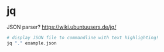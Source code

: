 # jq

JSON parser?
https://wiki.ubuntuusers.de/jq/

```bash
# display JSON file to commandline with text highlighting!
jq "." example.json 
```